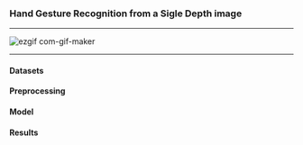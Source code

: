 ### Hand Gesture Recognition from a Sigle Depth image
---
![ezgif com-gif-maker](https://user-images.githubusercontent.com/50513215/118411387-2d806d00-b68c-11eb-846a-a23ef378d053.gif)

---

#### Datasets

#### Preprocessing

#### Model

#### Results
